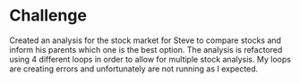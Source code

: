 # Challenge
Created an analysis for the stock market for Steve to compare stocks and inform his parents which one is the best option.
The analysis is refactored using 4 different loops in order to allow for multiple stock analysis.
My loops are creating errors and unfortunately are not running as I expected. 
